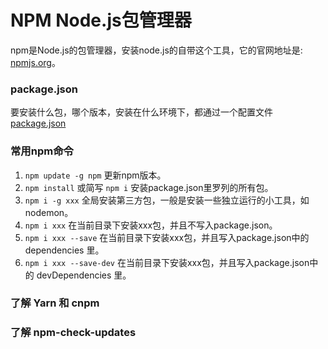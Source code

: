 # NPM Node.js包管理器

npm是Node.js的包管理器，安装node.js的自带这个工具，它的官网地址是: [npmjs.org](https://npmjs.org)。

### package.json
要安装什么包，哪个版本，安装在什么环境下，都通过一个配置文件 [package.json](https://github.com/timnity/SkillTree/blob/master/NPM/package.json)

### 常用npm命令
1. `npm update -g npm` 更新npm版本。
2. `npm install` 或简写 `npm i` 安装package.json里罗列的所有包。
3. `npm i -g xxx` 全局安装第三方包，一般是安装一些独立运行的小工具，如 nodemon。
4. `npm i xxx` 在当前目录下安装xxx包，并且不写入package.json。
5. `npm i xxx --save` 在当前目录下安装xxx包，并且写入package.json中的 dependencies 里。
6. `npm i xxx --save-dev` 在当前目录下安装xxx包，并且写入package.json中的 devDependencies 里。

### 了解 Yarn 和 cnpm

### 了解 npm-check-updates
